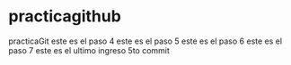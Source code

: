 # practicagithub
practicaGit
este es el paso 4
este es el paso 5
este es el paso 6
este es el paso 7
este es el ultimo ingreso 5to commit